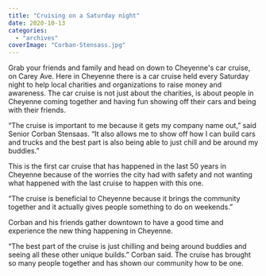 ```yaml
---
title: "Cruising on a Saturday night"
date: 2020-10-13
categories: 
  - "archives"
coverImage: "Corban-Stensass.jpg"
---
```


Grab your friends and family and head on down to Cheyenne's car cruise, on Carey Ave. Here in Cheyenne there is a car cruise held every Saturday night to help local charities and organizations to raise money and awareness. The car cruise is not just about the charities, is about people in Cheyenne coming together and having fun showing off their cars and being with their friends.

“The cruise is important to me because it gets my company name out,” said Senior Corban Stensaas. “It also allows me to show off how I can build cars and trucks and the best part is also being able to just chill and be around my buddies.”

This is the first car cruise that has happened in the last 50 years in Cheyenne because of the worries the city had with safety and not wanting what happened with the last cruise to happen with this one.

“The cruise is beneficial to Cheyenne because it brings the community together and it actually gives people something to do on weekends.”

Corban and his friends gather downtown to have a good time and experience the new thing happening in Cheyenne.

“The best part of the cruise is just chilling and being around buddies and seeing all these other unique builds.” Corban said. The cruise has brought so many people together and has shown our community how to be one.
